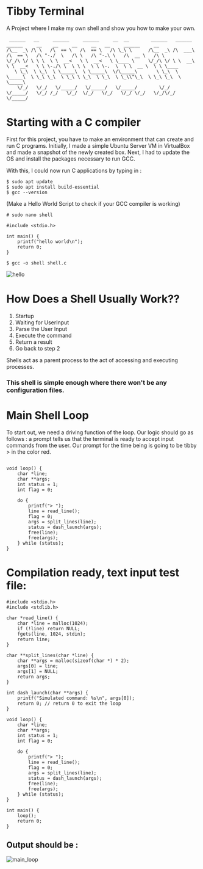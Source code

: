 # Tibby Terminal
A Project where I make my own shell and show you how to make your own.
```
 ______   __     ______     ______     __  __        ______   ______     ______     __    __     __     __   __     ______     __        
/\__  _\ /\ \   /\  == \   /\  == \   /\ \_\ \      /\__  _\ /\  ___\   /\  == \   /\ "-./  \   /\ \   /\ "-.\ \   /\  __ \   /\ \       
\/_/\ \/ \ \ \  \ \  __<   \ \  __<   \ \____ \     \/_/\ \/ \ \  __\   \ \  __<   \ \ \-./\ \  \ \ \  \ \ \-.  \  \ \  __ \  \ \ \____  
   \ \_\  \ \_\  \ \_____\  \ \_____\  \/\_____\       \ \_\  \ \_____\  \ \_\ \_\  \ \_\ \ \_\  \ \_\  \ \_\\"\_\  \ \_\ \_\  \ \_____\ 
    \/_/   \/_/   \/_____/   \/_____/   \/_____/        \/_/   \/_____/   \/_/ /_/   \/_/  \/_/   \/_/   \/_/ \/_/   \/_/\/_/   \/_____/ 
```                                                                                                                                    

# Starting with a C compiler
First for this project, you have to make an environment that can create and run C programs.
Initially, I made a simple Ubuntu Server VM in VirtualBox and made a snapshot of the newly created box.
Next, I had to update the OS and install the packages necessary to run GCC.

With this, I could now run C applications by typing in :

```
$ sudo apt update
$ sudo apt install build-essential
$ gcc --version
```
(Make a Hello World Script to check if your GCC compiler is working)

```
# sudo nano shell

#include <stdio.h>

int main() {
    printf("hello world\n");
    return 0;
}
```

```
$ gcc -o shell shell.c
```
![hello](https://github.com/user-attachments/assets/15256d8c-3ea8-453e-99d1-d35212170ceb)

# How Does a Shell Usually Work??
1. Startup
4. Waiting for UserInput
5. Parse the User Input
6. Execute the command
7. Return a result
8. Go back to step 2

Shells act as a parent process to the act of accessing and executing processes. 

### This shell is simple enough where there won't be any configuration files. 

# Main Shell Loop
To start out, we need a driving function of the loop. Our logic should go as follows : a prompt tells us that the terminal is ready to accept input commands from the user.
Our prompt for the time being is going to be tibby > in the color red. 

```

void loop() {
    char *line;
    char **args;
    int status = 1;
    int flag = 0;

    do {
        printf("> ");
        line = read_line();
        flag = 0;
        args = split_lines(line);
        status = dash_launch(args);
        free(line);
        free(args);
    } while (status);
}
```
# Compilation ready, text input test file: 
```
#include <stdio.h>
#include <stdlib.h>

char *read_line() {
    char *line = malloc(1024);
    if (!line) return NULL;
    fgets(line, 1024, stdin);
    return line;
}

char **split_lines(char *line) {
    char **args = malloc(sizeof(char *) * 2);
    args[0] = line;
    args[1] = NULL;
    return args;
}

int dash_launch(char **args) {
    printf("Simulated command: %s\n", args[0]);
    return 0; // return 0 to exit the loop
}

void loop() {
    char *line;
    char **args;
    int status = 1;
    int flag = 0;

    do {
        printf("> ");
        line = read_line();
        flag = 0;
        args = split_lines(line);
        status = dash_launch(args);
        free(line);
        free(args);
    } while (status);
}

int main() {
    loop();
    return 0;
}
```

## Output should be : 
![main_loop](https://github.com/user-attachments/assets/fbb06633-fb58-49f2-b4ad-6c3853a22790)
